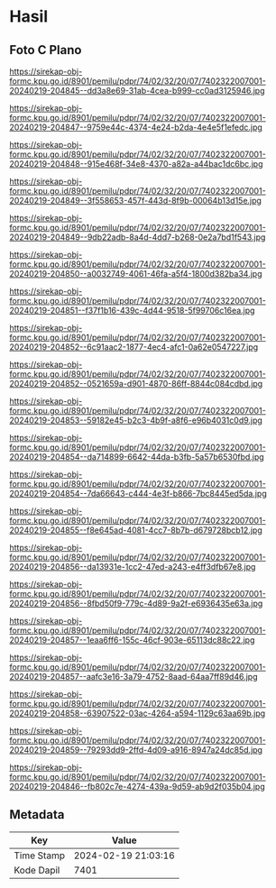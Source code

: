 # Hasil

## Foto C Plano

https://sirekap-obj-formc.kpu.go.id/8901/pemilu/pdpr/74/02/32/20/07/7402322007001-20240219-204845--dd3a8e69-31ab-4cea-b999-cc0ad3125946.jpg

https://sirekap-obj-formc.kpu.go.id/8901/pemilu/pdpr/74/02/32/20/07/7402322007001-20240219-204847--9759e44c-4374-4e24-b2da-4e4e5f1efedc.jpg

https://sirekap-obj-formc.kpu.go.id/8901/pemilu/pdpr/74/02/32/20/07/7402322007001-20240219-204848--915e468f-34e8-4370-a82a-a44bac1dc6bc.jpg

https://sirekap-obj-formc.kpu.go.id/8901/pemilu/pdpr/74/02/32/20/07/7402322007001-20240219-204849--3f558653-457f-443d-8f9b-00064b13d15e.jpg

https://sirekap-obj-formc.kpu.go.id/8901/pemilu/pdpr/74/02/32/20/07/7402322007001-20240219-204849--9db22adb-8a4d-4dd7-b268-0e2a7bd1f543.jpg

https://sirekap-obj-formc.kpu.go.id/8901/pemilu/pdpr/74/02/32/20/07/7402322007001-20240219-204850--a0032749-4061-46fa-a5f4-1800d382ba34.jpg

https://sirekap-obj-formc.kpu.go.id/8901/pemilu/pdpr/74/02/32/20/07/7402322007001-20240219-204851--f37f1b16-439c-4d44-9518-5f99706c16ea.jpg

https://sirekap-obj-formc.kpu.go.id/8901/pemilu/pdpr/74/02/32/20/07/7402322007001-20240219-204852--6c91aac2-1877-4ec4-afc1-0a62e0547227.jpg

https://sirekap-obj-formc.kpu.go.id/8901/pemilu/pdpr/74/02/32/20/07/7402322007001-20240219-204852--0521659a-d901-4870-86ff-8844c084cdbd.jpg

https://sirekap-obj-formc.kpu.go.id/8901/pemilu/pdpr/74/02/32/20/07/7402322007001-20240219-204853--59182e45-b2c3-4b9f-a8f6-e96b4031c0d9.jpg

https://sirekap-obj-formc.kpu.go.id/8901/pemilu/pdpr/74/02/32/20/07/7402322007001-20240219-204854--da714899-6642-44da-b3fb-5a57b6530fbd.jpg

https://sirekap-obj-formc.kpu.go.id/8901/pemilu/pdpr/74/02/32/20/07/7402322007001-20240219-204854--7da66643-c444-4e3f-b866-7bc8445ed5da.jpg

https://sirekap-obj-formc.kpu.go.id/8901/pemilu/pdpr/74/02/32/20/07/7402322007001-20240219-204855--f8e645ad-4081-4cc7-8b7b-d679728bcb12.jpg

https://sirekap-obj-formc.kpu.go.id/8901/pemilu/pdpr/74/02/32/20/07/7402322007001-20240219-204856--da13931e-1cc2-47ed-a243-e4ff3dfb67e8.jpg

https://sirekap-obj-formc.kpu.go.id/8901/pemilu/pdpr/74/02/32/20/07/7402322007001-20240219-204856--8fbd50f9-779c-4d89-9a2f-e6936435e63a.jpg

https://sirekap-obj-formc.kpu.go.id/8901/pemilu/pdpr/74/02/32/20/07/7402322007001-20240219-204857--1eaa6ff6-155c-46cf-903e-65113dc88c22.jpg

https://sirekap-obj-formc.kpu.go.id/8901/pemilu/pdpr/74/02/32/20/07/7402322007001-20240219-204857--aafc3e16-3a79-4752-8aad-64aa7ff89d46.jpg

https://sirekap-obj-formc.kpu.go.id/8901/pemilu/pdpr/74/02/32/20/07/7402322007001-20240219-204858--63907522-03ac-4264-a594-1129c63aa69b.jpg

https://sirekap-obj-formc.kpu.go.id/8901/pemilu/pdpr/74/02/32/20/07/7402322007001-20240219-204859--79293dd9-2ffd-4d09-a916-8947a24dc85d.jpg

https://sirekap-obj-formc.kpu.go.id/8901/pemilu/pdpr/74/02/32/20/07/7402322007001-20240219-204846--fb802c7e-4274-439a-9d59-ab9d2f035b04.jpg


## Metadata

| Key        | Value               |
| ---------- | ------------------- |
| Time Stamp | 2024-02-19 21:03:16 |
| Kode Dapil | 7401                |



